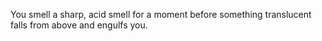 You smell a sharp, acid smell for a moment before something translucent falls from above and engulfs you.
